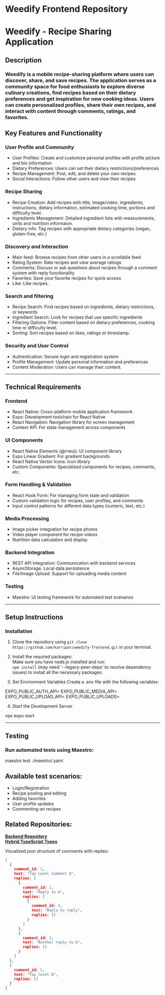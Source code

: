 # Weedify Frontend Repository

# Weedify - Recipe Sharing Application

## Description
### Weedify is a mobile recipe-sharing platform where users can discover, share, and save recipes. The application serves as a community space for food enthusiasts to explore diverse culinary creations, find recipes based on their dietary preferences and get inspiration for new cooking ideas. Users can create personalized profiles, share their own recipes, and interact with content through comments, ratings, and favorites.

## Key Features and Functionality

### User Profile and Community
- User Profiles: Create and customize personal profiles with profile picture and bio information
- Dietary Preferences: Users can set their dietary restrictions/preferences
- Recipe Management: Post, edit, and delete your own recipes
- Social Interactions: Follow other users and view their recipes

### Recipe Sharing
- Recipe Creation: Add recipes with title, image/video, ingredients, instructions, dietary information, estimated cooking time, portions and difficulty level.
- Ingredients Management: Detailed ingredient lists with measurements, units and nutrition informaion.
- Dietary info: Tag recipes with appropriate dietary categories (vegan, gluten-free, etc.)

### Discovery and Interaction
- Main feed: Browse recipes from other users in a scrollable feed
- Rating System: Rate recipes and view average ratings
- Comments: Discuss or ask questions about recipes through a comment system with reply functionality
- Favorites: Save your favorite recipes for quick access
- Like: Like recipes.

### Search and filtering
- Recipe Search: Find recipes based on ingredients, dietary restrictions, or keywords
- Ingredient Search: Look for recipes that use specific ingredients
- Filtering Options: Filter content based on dietary preferences, cooking time or difficulty level.
- Sorting: Sort recipes based on likes, ratings or timestamp.

### Security and User Control
- Authentication: Secure login and registration system
- Profile Management: Update personal information and preferences
- Content Moderation: Users can manage their content.

---

## Technical Requirements

### Frontend
- React Native: Cross-platform mobile application framework
- Expo: Development toolchain for React Native
- React Navigation: Navigation library for screen management
- Context API: For state management across components

### UI Components
- React Native Elements (@rneui): UI component library
- Expo Linear Gradient: For gradient backgrounds
- React Native Vector Icons: Icon library
- Custom Components: Specialized components for recipes, comments, etc.

### Form Handling & Validation
- React Hook Form: For managing form state and validation
- Custom validation logic for recipes, user profiles, and comments
- Input control patterns for different data types (numeric, text, etc.)

### Media Processing
- Image picker integration for recipe photos
- Video player component for recipe videos
- Nutrition data calculation and display

### Backend Integration
- REST API Integration: Communication with backend services
- AsyncStorage: Local data persistence
- File/Image Upload: Support for uploading media content

### Testing
- Maestro: UI testing framework for automated test scenarios

---

## Setup Instructions

### Installation

1. Clone the repository using `git clone https://github.com/karripar/weedify-frontend.git` in your terminal.

2. Install the required packages: <br>
Make sure you have node.js installed and run: <br>
`npm install` (may need '--legacy-peer-deps' to resolve dependency issues) to install all the necessary packages.

3. Set Environment Variables Create a .env file with the following variables:

EXPO_PUBLIC_AUTH_API=<backend-auth-api-url>
EXPO_PUBLIC_MEDIA_API=<backend-media-api-url>
EXPO_PUBLIC_UPLOAD_API=<backend-upload-api-url>
EXPO_PUBLIC_UPLOADS=<media-uploads-url>

4. Start the Development Server

npx expo start

---

## Testing

### Run automated tests using Maestro:

maestro test ./maestro/<test-file>.yaml

## Available test scenarios:

- Login/Registration
- Recipe posting and editing
- Adding favorites
- User profile updates
- Commenting on recipes

## Related Repositories: <br>
**[Backend Repository](https://github.com/karripar/weedify-backend)** <br>
**[Hybrid TypeScript Types](https://github.com/karripar/weedify-types)** <br>

Visualized json structure of comments with replies:
```json
[
  {
    comment_id: 1,
    text: "Top Level Comment A",
    replies: [
      {
        comment_id: 2,
        text: "Reply to A",
        replies: [
          {
            comment_id: 4,
            text: "Reply to reply",
            replies: []
          }
        ]
      },
      {
        comment_id: 3,
        text: "Another reply to A",
        replies: []
      }
    ]
  },
  {
    comment_id: 5,
    text: "Top level B",
    replies: []
  }
]
```


